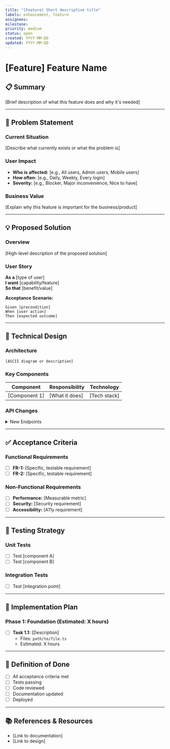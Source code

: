 ```yaml
---
title: "[Feature] Short descriptive title"
labels: enhancement, feature
assignees: 
milestone: 
priority: medium
status: open
created: YYYY-MM-DD
updated: YYYY-MM-DD
---
```


# [Feature] Feature Name

## 📋 Summary

[Brief description of what this feature does and why it's needed]

---

## 🎯 Problem Statement

### Current Situation
[Describe what currently exists or what the problem is]

### User Impact
- **Who is affected:** [e.g., All users, Admin users, Mobile users]
- **How often:** [e.g., Daily, Weekly, Every login]
- **Severity:** [e.g., Blocker, Major inconvenience, Nice to have]

### Business Value
[Explain why this feature is important for the business/product]

---

## 💡 Proposed Solution

### Overview
[High-level description of the proposed solution]

### User Story

**As a** [type of user]  
**I want** [capability/feature]  
**So that** [benefit/value]

**Acceptance Scenario:**
```gherkin
Given [precondition]
When [user action]
Then [expected outcome]
```

---

## 🔧 Technical Design

### Architecture
```
[ASCII diagram or description]
```

### Key Components

| Component | Responsibility | Technology |
|-----------|---------------|------------|
| [Component 1] | [What it does] | [Tech stack] |

### API Changes

<details>
<summary>New Endpoints</summary>

**Endpoint:** `POST /api/v1/resource`

**Request:**
```json
{
  "field1": "value1"
}
```

**Response:**
```json
{
  "id": "123",
  "status": "success"
}
```

</details>

---

## ✅ Acceptance Criteria

### Functional Requirements
- [ ] **FR-1:** [Specific, testable requirement]
- [ ] **FR-2:** [Specific, testable requirement]

### Non-Functional Requirements
- [ ] **Performance:** [Measurable metric]
- [ ] **Security:** [Security requirement]
- [ ] **Accessibility:** [A11y requirement]

---

## 🧪 Testing Strategy

### Unit Tests
- [ ] Test [component A]
- [ ] Test [component B]

### Integration Tests
- [ ] Test [integration point]

---

## 📝 Implementation Plan

### Phase 1: Foundation (Estimated: X hours)

- [ ] **Task 1.1:** [Description]
  - Files: `path/to/file.ts`
  - Estimated: X hours

---

## 🏁 Definition of Done

- [ ] All acceptance criteria met
- [ ] Tests passing
- [ ] Code reviewed
- [ ] Documentation updated
- [ ] Deployed

---

## 📚 References & Resources

- [Link to documentation]
- [Link to design]
